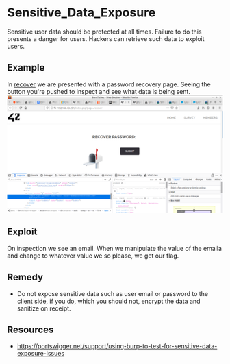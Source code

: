 # Sensitive_Data_Exposure
Sensitive user data should be protected at all times. Failure to do this presents a danger for users. Hackers can retrieve such data to exploit users.

## Example
In <a href="http://192.168.43.251/index.php?page=recover">recover</a> we are presented with a password recovery page. Seeing the button you're pushed to inspect and see what data is being sent.
<img src="https://github.com/PhethulwaziD/Darkly/blob/master/Sensitive_Data_Exposure/Resources/email.png" />

## Exploit
On inspection we see an email. When we manipulate the value of the emaila and change to whatever value we so please, we get our flag.

## Remedy
* Do not expose sensitive data such as user email or password to the client side, if you do, which you should not, encrypt the  data and sanitize on receipt.

## Resources
* https://portswigger.net/support/using-burp-to-test-for-sensitive-data-exposure-issues